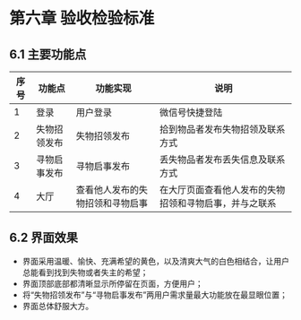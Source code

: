 # 第六章 验收检验标准
## 6.1 主要功能点
| 序号 | 功能点 |  功能实现 |   说明   |
| ---- | ---- | ---- | ---- |
|   1   |   登录   |  用户登录   |  微信号快捷登陆  |
|   2   |   失物招领发布   |  失物招领发布  |   拾到物品者发布失物招领及联系方式  |
|   3   |   寻物启事发布   |  寻物启事发布  |   丢失物品者发布丢失信息及联系方式  |
|   4   |   大厅   |   查看他人发布的失物招领和寻物启事  |   在大厅页面查看他人发布的失物招领和寻物启事，并与之联系  |
## 6.2 界面效果
  * 界面采用温暖、愉快、充满希望的黄色，以及清爽大气的白色相结合，让用户总能看到找到失物或者失主的希望；
  * 界面顶部底部都清晰显示所停留在页面，方便用户；
  * 将“失物招领发布”与“寻物启事发布”两用户需求量最大功能放在最显眼位置；
  * 界面总体舒服大方。
